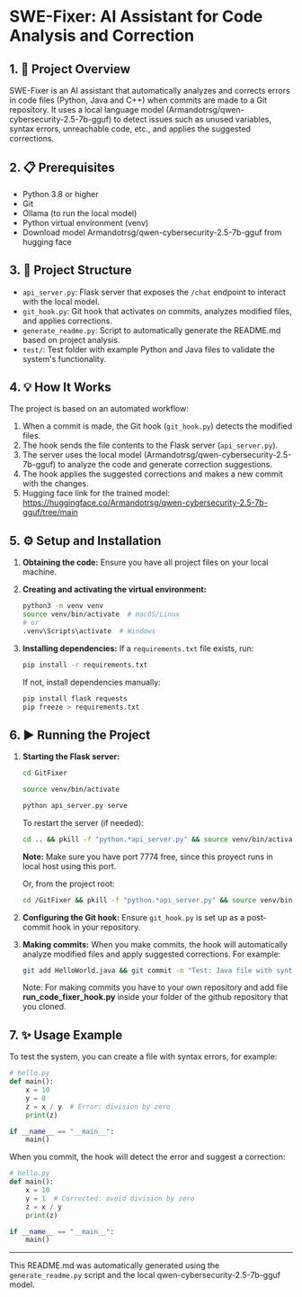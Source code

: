 # SWE-Fixer: AI Assistant for Code Analysis and Correction

## 1. 📜 Project Overview
SWE-Fixer is an AI assistant that automatically analyzes and corrects errors in code files (Python, Java and C++) when commits are made to a Git repository. It uses a local language model (Armandotrsg/qwen-cybersecurity-2.5-7b-gguf) to detect issues such as unused variables, syntax errors, unreachable code, etc., and applies the suggested corrections.

## 2. 📋 Prerequisites
- Python 3.8 or higher
- Git
- Ollama (to run the local model)
- Python virtual environment (venv)
- Download model Armandotrsg/qwen-cybersecurity-2.5-7b-gguf from hugging face

## 3. 📁 Project Structure
- `api_server.py`: Flask server that exposes the `/chat` endpoint to interact with the local model.
- `git_hook.py`: Git hook that activates on commits, analyzes modified files, and applies corrections.
- `generate_readme.py`: Script to automatically generate the README.md based on project analysis.
- `test/`: Test folder with example Python and Java files to validate the system's functionality.

## 4. 💡 How It Works
The project is based on an automated workflow:
1. When a commit is made, the Git hook (`git_hook.py`) detects the modified files.
2. The hook sends the file contents to the Flask server (`api_server.py`).
3. The server uses the local model (Armandotrsg/qwen-cybersecurity-2.5-7b-gguf) to analyze the code and generate correction suggestions.
4. The hook applies the suggested corrections and makes a new commit with the changes.
5. Hugging face link for the trained model: https://huggingface.co/Armandotrsg/qwen-cybersecurity-2.5-7b-gguf/tree/main

## 5. ⚙️ Setup and Installation
1. **Obtaining the code:**
   Ensure you have all project files on your local machine.

2. **Creating and activating the virtual environment:**
   ```bash
   python3 -m venv venv
   source venv/bin/activate  # macOS/Linux
   # or
   .venv\Scripts\activate  # Windows
   ```

3. **Installing dependencies:**
   If a `requirements.txt` file exists, run:
   ```bash
   pip install -r requirements.txt
   ```
   If not, install dependencies manually:
   ```bash
   pip install flask requests
   pip freeze > requirements.txt
   ```

## 6. ▶️ Running the Project
1. **Starting the Flask server:**
   ```bash
   cd GitFixer
   ```
   ```bash
   source venv/bin/activate
   ```
   ```bash
   python api_server.py serve
   ```
   To restart the server (if needed):
   ```bash
   cd .. && pkill -f "python.*api_server.py" && source venv/bin/activate && python api_server.py serve
   ```
   **Note:** Make sure you have port 7774 free, since this proyect runs in local host using this port.
   
   Or, from the project root:
   ```bash
   cd /GitFixer && pkill -f "python.*api_server.py" && source venv/bin/activate && python api_server.py serve
   ```

3. **Configuring the Git hook:**
   Ensure `git_hook.py` is set up as a post-commit hook in your repository.

4. **Making commits:**
   When you make commits, the hook will automatically analyze modified files and apply suggested corrections. For example:
   ```bash
   git add HelloWorld.java && git commit -m "Test: Java file with syntax errors"
   ```
   Note: For making commits you have to your own repository and add file **run_code_fixer_hook.py** inside your folder of the github repository that you cloned. 

## 7. ✨ Usage Example
To test the system, you can create a file with syntax errors, for example:
```python
# hello.py
def main():
    x = 10
    y = 0
    z = x / y  # Error: division by zero
    print(z)

if __name__ == "__main__":
    main()
```
When you commit, the hook will detect the error and suggest a correction:
```python
# hello.py
def main():
    x = 10
    y = 1  # Corrected: avoid division by zero
    z = x / y
    print(z)

if __name__ == "__main__":
    main()
```

---

This README.md was automatically generated using the `generate_readme.py` script and the local qwen-cybersecurity-2.5-7b-gguf model.
